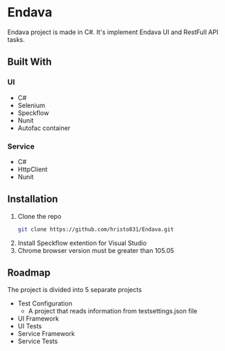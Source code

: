 # Endava
Endava project is made in C#. It's implement Endava UI and RestFull API tasks.

## Built With
### UI
* C#
* Selenium
* Speckflow
* Nunit
* Autofac container
  
### Service
* C#
* HttpClient
* Nunit

## Installation
1. Clone the repo
   ```sh
   git clone https://github.com/hristo831/Endava.git
   ```
2. Install Speckflow extention for Visual Studio
3. Chrome browser version must be greater than 105.05

## Roadmap
The project is divided into 5 separate projects
* Test Configuration
  - A project that reads information from testsettings.json file
* UI Framework
* UI Tests
* Service Framework
* Service Tests

